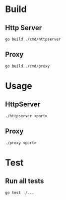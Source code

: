 # Build

## Http Server
```
go build ./cmd/httpserver
```

## Proxy
```
go build ./cmd/proxy
```

# Usage

## HttpServer
```
./httpserver <port>
```

## Proxy
```
./proxy <port>
```

# Test

## Run all tests
```
go test ./...
```